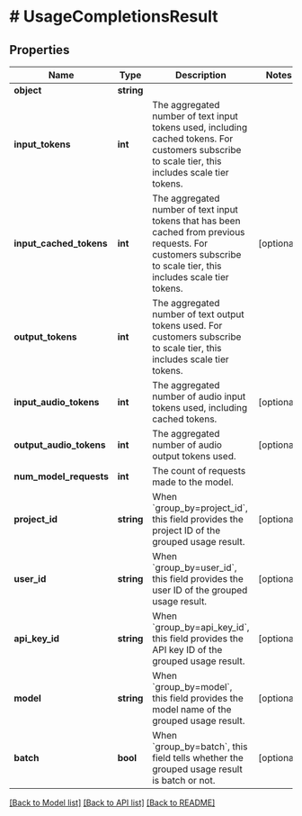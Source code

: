 # # UsageCompletionsResult

## Properties

Name | Type | Description | Notes
------------ | ------------- | ------------- | -------------
**object** | **string** |  |
**input_tokens** | **int** | The aggregated number of text input tokens used, including cached tokens. For customers subscribe to scale tier, this includes scale tier tokens. |
**input_cached_tokens** | **int** | The aggregated number of text input tokens that has been cached from previous requests. For customers subscribe to scale tier, this includes scale tier tokens. | [optional]
**output_tokens** | **int** | The aggregated number of text output tokens used. For customers subscribe to scale tier, this includes scale tier tokens. |
**input_audio_tokens** | **int** | The aggregated number of audio input tokens used, including cached tokens. | [optional]
**output_audio_tokens** | **int** | The aggregated number of audio output tokens used. | [optional]
**num_model_requests** | **int** | The count of requests made to the model. |
**project_id** | **string** | When &#x60;group_by&#x3D;project_id&#x60;, this field provides the project ID of the grouped usage result. | [optional]
**user_id** | **string** | When &#x60;group_by&#x3D;user_id&#x60;, this field provides the user ID of the grouped usage result. | [optional]
**api_key_id** | **string** | When &#x60;group_by&#x3D;api_key_id&#x60;, this field provides the API key ID of the grouped usage result. | [optional]
**model** | **string** | When &#x60;group_by&#x3D;model&#x60;, this field provides the model name of the grouped usage result. | [optional]
**batch** | **bool** | When &#x60;group_by&#x3D;batch&#x60;, this field tells whether the grouped usage result is batch or not. | [optional]

[[Back to Model list]](../../README.md#models) [[Back to API list]](../../README.md#endpoints) [[Back to README]](../../README.md)
